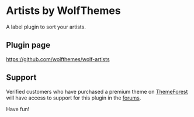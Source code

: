 # Artists by WolfThemes

A label plugin to sort your artists.

## Plugin page

https://github.com/wolfthemes/wolf-artists

## Support

Verified customers who have purchased a premium theme on [ThemeForest](https://wlfthm.es/tf)
will have access to support for this plugin in the [forums](https://wlfthm.es/help).

Have fun!
